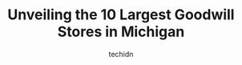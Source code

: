 ---
layout: ampstory
image: https://i0.wp.com/paketmu.com/wp-content/uploads/2023/06/goodwill-0-in-michigan-1686366309.jpeg?resize=640,853
author: techidn
featured: false
description: Explore the diverse Goodwill Store scene in Michigan, home to an incredible selection of 10 establishments catering to every taste. Whether youre in search of iconic favorites or undiscover
title: Unveiling the 10 Largest Goodwill Stores in Michigan
cover:
   title: Unveiling the 10 Largest Goodwill Stores in Michigan
   subtitle: RICKPATE
   background: https://paketmu.com/wp-content/uploads/2023/06/goodwill-0-in-michigan-1686366309.jpeg

pages: 
 - layout: thirds
   top: <h1>#1 Goodwill Store and Donations - Livonia</h1>
   bottom: "<p>Good selection of books and clothes. A few electronics of potential interest (but not many).</p>"
   background: https://paketmu.com/wp-content/uploads/2023/06/goodwill-1-in-michigan-1686366311.jpeg
   backgroundblur: true
 - layout: thirds
   top: <h1>#2 Goodwill Store and Donation - Dearborn</h1>
   bottom: "<p>Great place for decent used stuff I go here alot. They have decent prices,  I have purchased a lot of furniture from the Dearborn Goodwill store.Today they had 50 percent</p>"
   background: https://paketmu.com/wp-content/uploads/2023/06/goodwill-2-in-michigan-1686366313.jpeg
   cta:
      link: https://paketmu.com/unveiling-the-10-largest-goodwill-stores-in-michigan/
      text: Unveiling the 10 Largest Goodwill Stores in Michigan
 - layout: thirds
   top: <h1>#3 Goodwill Store and Donations - Canton</h1>
   bottom: "<p>This goodwill is okay nothing wrong with it. Some prices are high and others are low.</p>"
   background: https://paketmu.com/wp-content/uploads/2023/06/goodwill-3-in-michigan-1686366313.jpeg
   cta:
      link: https://paketmu.com/unveiling-the-10-largest-goodwill-stores-in-michigan/
      text: Unveiling the 10 Largest Goodwill Stores in Michigan
 - layout: thirds
   top: <h1>#4 Goodwill Store and Donations - Ypsilanti</h1>
   bottom: "<p>3782 Carpenter Rd, Ypsilanti, MI 48197, United States</p>"
   background: https://images.unsplash.com/photo-1533998839656-76f5e4b2bccb?ixlib=rb-4.0.3&ixid=MnwxMjA3fDB8MHxwaG90by1wYWdlfHx8fGVufDB8fHx8&auto=format&fit=crop&w=640&h=853&q=80
   cta:
      link: https://paketmu.com/unveiling-the-10-largest-goodwill-stores-in-michigan/
      text: Unveiling the 10 Largest Goodwill Stores in Michigan
 - layout: thirds
   top: <h1>#5 Goodwill Store</h1>
   bottom: "<p>4529 E Blue Grass Rd, Mt Pleasant, MI 48858, United States</p>"
   background: https://images.unsplash.com/photo-1522441815192-d9f04eb0615c?ixlib=rb-4.0.3&ixid=MnwxMjA3fDB8MHxwaG90by1wYWdlfHx8fGVufDB8fHx8&auto=format&fit=crop&w=640&h=853&q=80
   cta:
      link: https://paketmu.com/unveiling-the-10-largest-goodwill-stores-in-michigan/
      text: Unveiling the 10 Largest Goodwill Stores in Michigan
 - layout: thirds
   top: <h1>#6 Goodwill Store</h1>
   bottom: "<p>1655 4 Mile Rd NE, Grand Rapids, MI 49525, United States</p>"
   background: https://images.unsplash.com/photo-1608411404720-c8f0417bcdba?ixlib=rb-4.0.3&ixid=MnwxMjA3fDB8MHxwaG90by1wYWdlfHx8fGVufDB8fHx8&auto=format&fit=crop&w=640&h=853&q=80
   cta:
      link: https://paketmu.com/unveiling-the-10-largest-goodwill-stores-in-michigan/
      text: Unveiling the 10 Largest Goodwill Stores in Michigan
 - layout: thirds
   top: <h1>#7 Goodwill Store</h1>
   bottom: "<p>5487 Division Ave S, Wyoming, MI 49548, United States</p>"
   background: https://images.unsplash.com/photo-1553949345-eb786bb3f7ba?ixlib=rb-4.0.3&ixid=MnwxMjA3fDB8MHxwaG90by1wYWdlfHx8fGVufDB8fHx8&auto=format&fit=crop&w=640&h=853&q=80
   cta:
      link: https://paketmu.com/unveiling-the-10-largest-goodwill-stores-in-michigan/
      text: Unveiling the 10 Largest Goodwill Stores in Michigan
 - layout: thirds
   middle: Continue reading...
   background: https://images.unsplash.com/photo-1580610447943-1bfbef5efe07?ixlib=rb-4.0.3&ixid=MnwxMjA3fDB8MHxwaG90by1wYWdlfHx8fGVufDB8fHx8&auto=format&fit=crop&w=640&h=853&q=80
   cta:
      link: https://paketmu.com/unveiling-the-10-largest-goodwill-stores-in-michigan/
      text: Unveiling the 10 Largest Goodwill Stores in Michigan
      
---